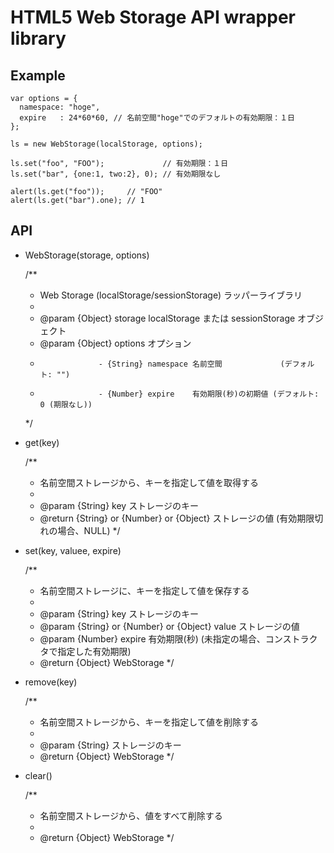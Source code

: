 HTML5 Web Storage API wrapper library
==================================================

Example
--------------------------------------

    var options = {
      namespace: "hoge",
      expire   : 24*60*60, // 名前空間"hoge"でのデフォルトの有効期限：１日
    };
    
    ls = new WebStorage(localStorage, options);
    
    ls.set("foo", "FOO");             // 有効期限：１日
    ls.set("bar", {one:1, two:2}, 0); // 有効期限なし
    
    alert(ls.get("foo"));     // "FOO"
    alert(ls.get("bar").one); // 1

API
--------------------------------------
* WebStorage(storage, options)

    /**
     * Web Storage (localStorage/sessionStorage) ラッパーライブラリ
     *
     * @param {Object} storage localStorage または sessionStorage オブジェクト
     * @param {Object} options オプション
     *                  - {String} namespace 名前空間             (デフォルト: "")
     *                  - {Number} expire    有効期限(秒)の初期値 (デフォルト: 0 (期限なし))
     */

* get(key)

    /**
     * 名前空間ストレージから、キーを指定して値を取得する 
     *
     * @param {String} key ストレージのキー
     * @return {String} or {Number} or {Object} ストレージの値 (有効期限切れの場合、NULL)
     */

* set(key, valuee, expire)

    /**
     * 名前空間ストレージに、キーを指定して値を保存する
     *
     * @param {String}                         key    ストレージのキー
     * @param {String} or {Number} or {Object} value  ストレージの値
     * @param {Number}                         expire 有効期限(秒) (未指定の場合、コンストラクタで指定した有効期限)
     * @return {Object} WebStorage
     */

* remove(key)

    /**
     * 名前空間ストレージから、キーを指定して値を削除する
     *
     * @param {String} ストレージのキー
     * @return {Object} WebStorage
     */

* clear()

    /**
     * 名前空間ストレージから、値をすべて削除する
     *
     * @return {Object} WebStorage
     */